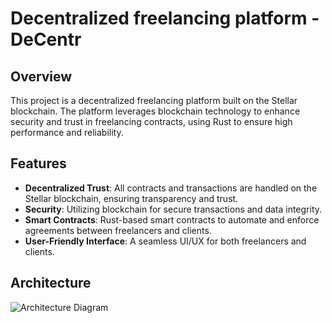 # Decentralized freelancing platform  - DeCentr

## Overview

This project is a decentralized freelancing platform built on the Stellar blockchain. The platform leverages blockchain technology to enhance security and trust in freelancing contracts, using Rust to ensure high performance and reliability.

## Features

- **Decentralized Trust**: All contracts and transactions are handled on the Stellar blockchain, ensuring transparency and trust.
- **Security**: Utilizing blockchain for secure transactions and data integrity.
- **Smart Contracts**: Rust-based smart contracts to automate and enforce agreements between freelancers and clients.
- **User-Friendly Interface**: A seamless UI/UX for both freelancers and clients.

## Architecture

![Architecture Diagram](.png)
